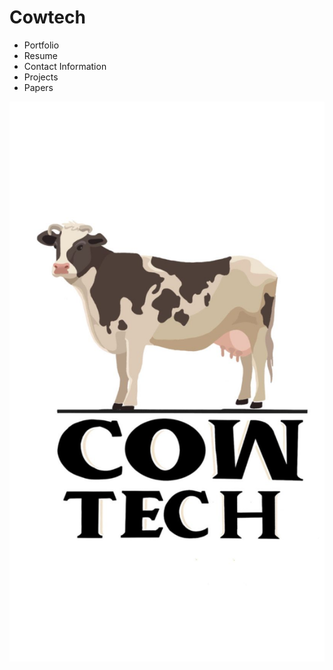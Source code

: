 # Cowtech

- Portfolio
- Resume
- Contact Information
- Projects
- Papers

![CowTech-logo](CowTech_logo®.JPG)
